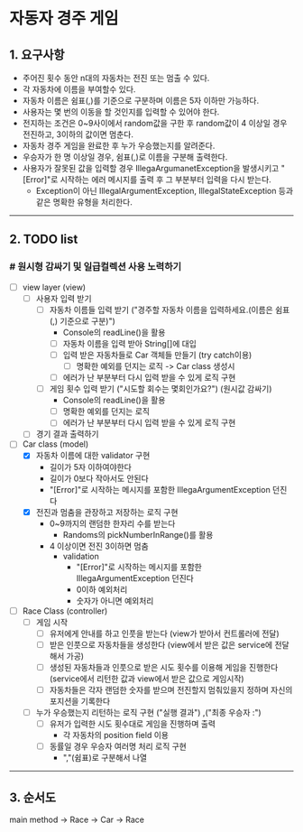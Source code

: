 # 자동자 경주 게임

## 1. 요구사항

- 주어진 횟수 동안 n대의 자동차는 전진 또는 멈출 수 있다.
- 각 자동차에 이름을 부여할수 있다.
- 자동차 이름은 쉼표(,)를 기준으로 구분하며 이름은 5자 이하만 가능하다.
- 사용자는 몇 번의 이동을 할 것인지를 입력할 수 있어야 한다.
- 전지하는 조건은 0~9사이에서 random값을 구한 후 random값이 4 이상일 경우 전진하고, 3이하의 값이면 멈춘다.
- 자동차 경주 게임을 완료한 후 누가 우승했는지를 알려준다.
- 우승자가 한 명 이상일 경우, 쉼표(,)로 이름을 구분해 출력한다.
- 사용자가 잘못된 값을 입력할 경우 IllegaArgumanetException을 발생시키고 "[Error]"로 시작하는 에러 메시지를 출력 후 그 부분부터 입력을 다시 받는다.
    - Exception이 아닌 IllegalArgumentException, IllegalStateException 등과 같은 명확한 유형을 처리한다.

---

## 2. TODO list

### # 원시형 감싸기 및 일급컬렉션 사용 노력하기

- [ ] view layer (view)
    - [ ] 사용자 입력 받기
        - [ ] 자동차 이름들 입력 받기 ("경주할 자동차 이름을 입력하세요.(이름은 쉼표(,) 기준으로 구분)")
            - Console의 readLine()을 활용
            - [ ] 자동차 이름을 입력 받아 String[]에 대입
            - [ ] 입력 받은 자동차들로 Car 객체들 만들기 (try catch이용)
                - [ ] 명확한 예외를 던지는 로직 -> Car class 생성시
            - [ ] 에러가 난 부분부터 다시 입력 받을 수 있게 로직 구현
        - [ ] 게임 횟수 입력 받기 ("시도할 회수는 몇회인가요?") (원시값 감싸기)
            - Console의 readLine()을 활용
            - [ ] 명확한 예외를 던지는 로직
            - [ ] 에러가 난 부분부터 다시 입력 받을 수 있게 로직 구현
    - [ ] 경기 결과 출력하기
- [ ] Car class (model)
    - [x] 자동차 이름에 대한 validator 구현
        - 길이가 5자 이하여야한다
        - 길이가 0보다 작아서도 안된다
        - "[Error]"로 시작하는 메시지를 포함한 IllegaArgumentException 던진다
    - [x] 전진과 멈춤을 관장하고 저장하는 로직 구현
        - 0~9까지의 랜덤한 한자리 수를 받는다
            - Randoms의 pickNumberInRange()를 활용
        - 4 이상이면 전진 3이하면 멈춤
            - validation
                - "[Error]"로 시작하는 메시지를 포함한 IllegaArgumentException 던진다
                - 0이하 예외처리
                - 숫자가 아니면 예외처리
- [ ] Race Class (controller)
    - [ ] 게임 시작
        - [ ] 유저에게 안내를 하고 인풋을 받는다 (view가 받아서 컨트롤러에 전달)
        - [ ] 받은 인풋으로 자동차들을 생성한다 (view에서 받은 값은 service에 전달해서 가공)
        - [ ] 생성된 자동차들과 인풋으로 받은 시도 횟수를 이용해 게임을 진행한다 (service에서 리턴한 값과 view에서 받은 값으로 게임시작)
        - [ ] 자동차들은 각자 랜덤한 숫자를 받으며 전진할지 멈춰있을지 정하며 자신의 포지션을 기록한다
    - [ ] 누가 우승했는지 리턴하는 로직 구현 ("실행 결과") ,("최종 우승자 :")
        - [ ] 유저가 입력한 시도 횟수대로 게임을 진행하며 출력
            - 각 자동차의 position field 이용
        - [ ] 동률일 경우 우승자 여러명 처리 로직 구현
            - ","(쉼표)로 구분해서 나열

---

## 3. 순서도

main method -> Race -> Car -> Race

